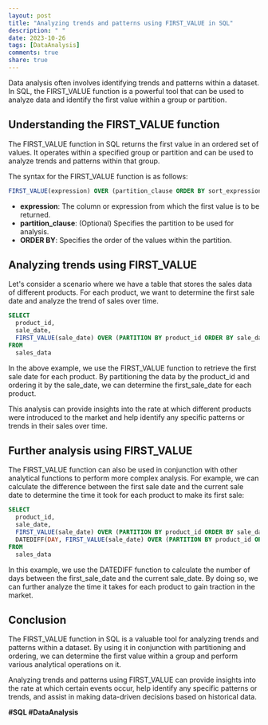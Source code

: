 ```yaml
---
layout: post
title: "Analyzing trends and patterns using FIRST_VALUE in SQL"
description: " "
date: 2023-10-26
tags: [DataAnalysis]
comments: true
share: true
---
```


Data analysis often involves identifying trends and patterns within a dataset. In SQL, the FIRST_VALUE function is a powerful tool that can be used to analyze data and identify the first value within a group or partition.

## Understanding the FIRST_VALUE function

The FIRST_VALUE function in SQL returns the first value in an ordered set of values. It operates within a specified group or partition and can be used to analyze trends and patterns within that group.

The syntax for the FIRST_VALUE function is as follows:

```sql
FIRST_VALUE(expression) OVER (partition_clause ORDER BY sort_expression)
```

* **expression**: The column or expression from which the first value is to be returned.
* **partition_clause**: (Optional) Specifies the partition to be used for analysis.
* **ORDER BY**: Specifies the order of the values within the partition.

## Analyzing trends using FIRST_VALUE

Let's consider a scenario where we have a table that stores the sales data of different products. For each product, we want to determine the first sale date and analyze the trend of sales over time.

```sql
SELECT 
  product_id, 
  sale_date,
  FIRST_VALUE(sale_date) OVER (PARTITION BY product_id ORDER BY sale_date) AS first_sale_date
FROM 
  sales_data
```

In the above example, we use the FIRST_VALUE function to retrieve the first sale date for each product. By partitioning the data by the product_id and ordering it by the sale_date, we can determine the first_sale_date for each product.

This analysis can provide insights into the rate at which different products were introduced to the market and help identify any specific patterns or trends in their sales over time.

## Further analysis using FIRST_VALUE

The FIRST_VALUE function can also be used in conjunction with other analytical functions to perform more complex analysis. For example, we can calculate the difference between the first sale date and the current sale date to determine the time it took for each product to make its first sale:

```sql
SELECT 
  product_id,
  sale_date,
  FIRST_VALUE(sale_date) OVER (PARTITION BY product_id ORDER BY sale_date) AS first_sale_date,
  DATEDIFF(DAY, FIRST_VALUE(sale_date) OVER (PARTITION BY product_id ORDER BY sale_date), sale_date) AS days_to_first_sale
FROM 
  sales_data
```

In this example, we use the DATEDIFF function to calculate the number of days between the first_sale_date and the current sale_date. By doing so, we can further analyze the time it takes for each product to gain traction in the market.

## Conclusion

The FIRST_VALUE function in SQL is a valuable tool for analyzing trends and patterns within a dataset. By using it in conjunction with partitioning and ordering, we can determine the first value within a group and perform various analytical operations on it.

Analyzing trends and patterns using FIRST_VALUE can provide insights into the rate at which certain events occur, help identify any specific patterns or trends, and assist in making data-driven decisions based on historical data.

**#SQL #DataAnalysis**